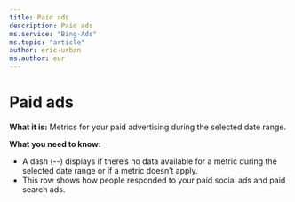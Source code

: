 ```yaml
---
title: Paid ads
description: Paid ads
ms.service: "Bing-Ads"
ms.topic: "article"
author: eric-urban
ms.author: eur
---
```


# Paid ads

**What it is:** Metrics for your paid advertising during the selected date range.

**What you need to know:**
- A dash (--) displays if there’s no data available for a metric during the selected date range or if a metric doesn’t apply.
- This row shows how people responded to your paid social ads and paid search ads.


